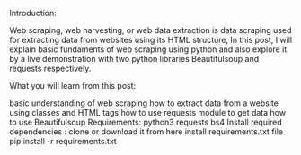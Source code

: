Introduction:

Web scraping, web harvesting, or web data extraction is data scraping used for extracting data from websites using its HTML structure, In this post, I will explain basic fundaments of web scraping using python and also explore it by a live demonstration with two python libraries Beautifulsoup and requests respectively.

What you will learn from this post:

basic understanding of web scraping
how to extract data from a website using classes and HTML tags
how to use requests module to get data
how to use Beautifulsoup
Requirements:
python3
requests
bs4
Install required dependencies :
clone or download it from here
install requirements.txt file
pip install -r requirements.txt
